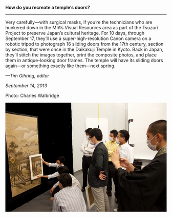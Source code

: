 **How do you recreate a temple’s doors?**

****

Very carefully—with surgical masks, if you’re the technicians who are hunkered down in the MIA’s Visual Resources area as part of the Tsuzuri Project to preserve Japan’s cultural heritage. For 10 days, through September 17, they’ll use a super-high-resolution Canon camera on a robotic tripod to photograph 16 sliding doors from the 17th century, section by section, that were once in the Daikakuji Temple in Kyoto. Back in Japan, they’ll stitch the images together, print the composite photos, and place them in antique-looking door frames. The temple will have its sliding doors again—or something exactly like them—next spring.

*—Tim Gihring, editor*

*September 14, 2013*

Photo: Charles Walbridge

![](../images/13.09.13_Temple_GihringEDIT-1.jpeg)
